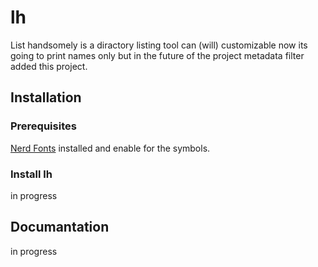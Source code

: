 # lh
List handsomely is a diractory listing tool can (will) customizable now 
its going to print names only but in the future of the project metadata 
filter added this project.

## Installation
### Prerequisites
[Nerd Fonts](https://www.nerdfonts.com/) installed and enable 
for the symbols.

### Install lh
in progress

## Documantation
in progress
